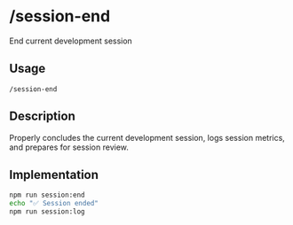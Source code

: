 # /session-end

End current development session

## Usage
```
/session-end
```

## Description
Properly concludes the current development session, logs session metrics, and prepares for session review.

## Implementation
```bash
npm run session:end
echo "✅ Session ended"
npm run session:log
```